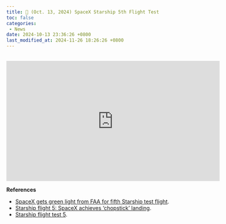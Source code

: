 ```yaml
---
title: 📰 (Oct. 13, 2024) SpaceX Starship 5th Flight Test
toc: false
categories:
 - News
date: 2024-10-13 23:36:26 +0800
last_modified_at: 2024-11-26 18:26:26 +0800
---
```


<br>

<iframe class="iframe--video" width="560" height="315" src="https://www.youtube.com/embed/b28zbsnk-48?si=H749c3UDr1A9JUH4" title="YouTube video player" frameborder="0" allow="accelerometer; autoplay; clipboard-write; encrypted-media; gyroscope; picture-in-picture; web-share" referrerpolicy="strict-origin-when-cross-origin" allowfullscreen></iframe>

<br>

**References**

- [SpaceX gets green light from FAA for fifth Starship test flight](https://edition.cnn.com/2024/10/12/science/faa-spacex-starship-test-flight-5/index.html).
- [Starship flight 5: SpaceX achieves ‘chopstick’ landing](https://edition.cnn.com/2024/10/13/science/spacex-starship-test-flight-5-launch/index.html).
- [Starship flight test 5](https://en.wikipedia.org/wiki/Starship_flight_test_5).

